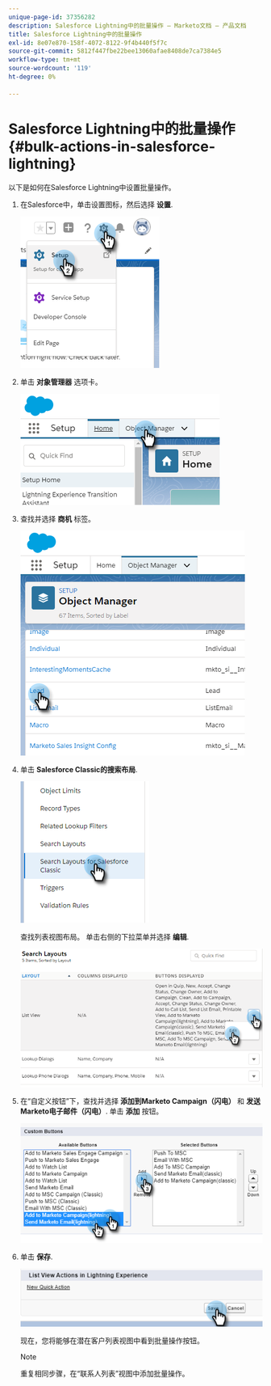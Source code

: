 ```yaml
---
unique-page-id: 37356282
description: Salesforce Lightning中的批量操作 — Marketo文档 — 产品文档
title: Salesforce Lightning中的批量操作
exl-id: 8e07e870-158f-4072-8122-9f4b440f5f7c
source-git-commit: 5812f447fbe22bee13060afae8408de7ca7384e5
workflow-type: tm+mt
source-wordcount: '119'
ht-degree: 0%

---
```


# Salesforce Lightning中的批量操作 {#bulk-actions-in-salesforce-lightning}

以下是如何在Salesforce Lightning中设置批量操作。

1. 在Salesforce中，单击设置图标，然后选择 **设置**.

   ![](assets/bulk-actions-in-salesforce-lightning-1.png)

1. 单击 **对象管理器** 选项卡。

   ![](assets/bulk-actions-in-salesforce-lightning-2.png)

1. 查找并选择 **商机** 标签。

   ![](assets/bulk-actions-in-salesforce-lightning-3.png)

1. 单击 **Salesforce Classic的搜索布局**.

   ![](assets/bulk-actions-in-salesforce-lightning-4.png)

   查找列表视图布局。 单击右侧的下拉菜单并选择 **编辑**.

   ![](assets/bulk-actions-in-salesforce-lightning-5.png)

1. 在“自定义按钮”下，查找并选择 **添加到Marketo Campaign（闪电）** 和 **发送Marketo电子邮件（闪电）**. 单击 **添加** 按钮。

   ![](assets/bulk-actions-in-salesforce-lightning-6.png)

1. 单击 **保存**.

   ![](assets/bulk-actions-in-salesforce-lightning-7.png)

   现在，您将能够在潜在客户列表视图中看到批量操作按钮。

   >[!NOTE]
   >
   >重复相同步骤，在“联系人列表”视图中添加批量操作。
